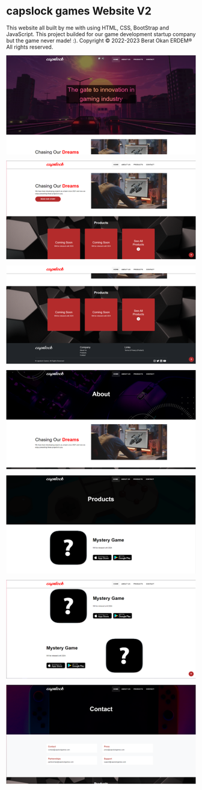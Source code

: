 # capslock games Website V2
This website all built by me with using HTML, CSS, BootStrap and JavaScript. This project builded for our game development startup company but the game never made! :). 
Copyright © 2022-2023 Berat Okan ERDEM® All rights reserved.

![Screenshot1](https://github.com/roaccat/capslockgames-website-v2/blob/main/img/readme_sc_1.png?raw=true)

![Screenshot2](https://github.com/roaccat/capslockgames-website-v2/blob/main/img/readme_sc_2.png?raw=true)

![Screenshot3](https://github.com/roaccat/capslockgames-website-v2/blob/main/img/readme_sc_3.png?raw=true)

![Screenshot3](https://github.com/roaccat/capslockgames-website-v2/blob/main/img/readme_sc_4.png?raw=true)

![Screenshot3](https://github.com/roaccat/capslockgames-website-v2/blob/main/img/readme_sc_5.png?raw=true)

![Screenshot3](https://github.com/roaccat/capslockgames-website-v2/blob/main/img/readme_sc_6.png?raw=true)

![Screenshot3](https://github.com/roaccat/capslockgames-website-v2/blob/main/img/readme_sc_7.png?raw=true)
